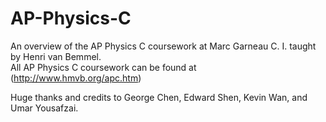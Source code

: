 # AP-Physics-C
An overview of the AP Physics C coursework at Marc Garneau C. I. taught by Henri van Bemmel.     
All AP Physics C coursework can be found at (http://www.hmvb.org/apc.htm)

Huge thanks and credits to George Chen, Edward Shen, Kevin Wan, and Umar Yousafzai. 
